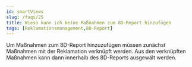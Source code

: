 ```yaml
---
id: smartViews
slug: /faqs/25
title: Wieso kann ich keine Maßnahmen zum 8D-Report hinzufügen
tags: [Reklamationsmanagement,8D-Report]
---
```

Um Maßnahmen zum 8D-Report hinzuzufügen müssen zunächst Maßnahmen mit der Reklamation verknüpft werden. Aus den verknüpften Maßnahmen kann dann innerhalb des 8D-Reports ausgewält werden.